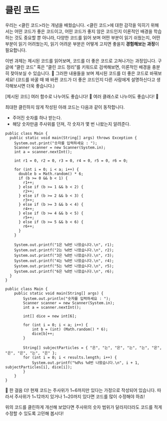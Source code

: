 # 클린 코드

우리는 <클린 코드>라는 개념을 배웠습니다. <클린 코드>에 대한 감각을 익히기 위해서는 어떤 코드가 좋은 코드이고, 어떤 코드가 좋지 않은 코드인지 이론적인 배경을 학습하는 것도 중요할 뿐 아니라, 다양한 코드를 읽어 보며 어떤 부분이 읽기 쉬웠는지, 어떤 부분이 읽기 어려웠는지, 읽기 어려운 부분은 어떻게 고치면 좋을지 **경험해보는 과정**이 필요합니다.

이번 과제는 제시된 코드를 읽어보며, 코드를 더 좋은 코드로 고쳐나가는 과정입니다. 구글에 “클린 코드” 혹은 “클린 코드 정리”를 키워드로 검색해보면, 이론적인 배경을 충분히 찾아보실 수 있습니다. 🙂 그러한 내용들을 보며 제시된 코드를 더 좋은 코드로 바꿔보세요! (코드를 바꿀 때 왜 바뀐 코드가 더 좋은 코드인지 다른 사람에게 설명하신다고 생각해보시면 더욱 좋습니다.)


[제시된 코드]
여러 함수로 나누어도 좋습니다! 🙂
여러 클래스로 나누어도 좋습니다! 🙂

최대한 클린하지 않게 작성된 아래 코드는 다음과 같이 동작합니다.
- 주어진 숫자를 하나 받는다.
- 해당 숫자만큼 주사위를 던져, 각 숫자가 몇 번 나왔는지 알려준다.
```
public class Main {
  public static void main(String[] args) throws Exception {
    System.out.print("숫자를 입력하세요 : ");
    Scanner scanner = new Scanner(System.in);
    int a = scanner.nextInt();

    int r1 = 0, r2 = 0, r3 = 0, r4 = 0, r5 = 0, r6 = 0;

    for (int i = 0; i < a; i++) {
      double b = Math.random() * 6;
      if (b >= 0 && b < 1) {
        r1++;
      } else if (b >= 1 && b < 2) {
        r2++;
      } else if (b >= 2 && b < 3) {
        r3++;
      } else if (b >= 3 && b < 4) {
        r4++;
      } else if (b >= 4 && b < 5) {
        r5++;
      } else if (b >= 5 && b < 6) {
        r6++;
      }
    }

    System.out.printf("1은 %d번 나왔습니다.\n", r1);
    System.out.printf("2는 %d번 나왔습니다.\n", r2);
    System.out.printf("3은 %d번 나왔습니다.\n", r3);
    System.out.printf("4는 %d번 나왔습니다.\n", r4);
    System.out.printf("5는 %d번 나왔습니다.\n", r5);
    System.out.printf("6은 %d번 나왔습니다.\n", r6);
  }
}
```

```
public class Main {
    public static void main(String[] args) {
        System.out.println("숫자를 입력하세요 : ");
        Scanner scanner = new Scanner(System.in);
        int a = scanner.nextInt();

        int[] dice = new int[6];

        for (int i = 0; i < a; i++) {
            int b = (int) (Math.random() * 6);
            dice[b]++;
        }

        String[] subjectParticles = { "은", "는", "은", "는", "는", "은", "은", "은", "는", "은" };
        for (int i = 0; i < results.length; i++) {
            System.out.printf("%d%s %d번 나왔습니다.\n", i + 1, subjectParticles[i], dice[i]);
        }
    }
}

```


📌 한 걸음 더!
현재 코드는 주사위가 1~6까지만 있다는 가정으로 작성되어 있습니다.
따라서 주사위가 1~12까지 있거나 1~20까지 있다면 코드를 많이 수정해야 하죠!

위의 코드를 클린하게 개선해 보았다면 주사위의 숫자 범위가 달라지더라도 코드를 적게 수정할 수 있도록 고민해 봅시다!

